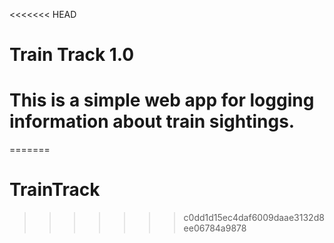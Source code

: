 <<<<<<< HEAD
# Train Track 1.0
# This is a simple web app for logging information about train sightings.
=======
# TrainTrack
>>>>>>> c0dd1d15ec4daf6009daae3132d8ee06784a9878
